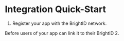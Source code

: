 <link href="../style.css" rel="stylesheet"></link>

# Integration Quick-Start

1. Register your app with the BrightID network.

Before users of your app can link it to their BrightID
2.
